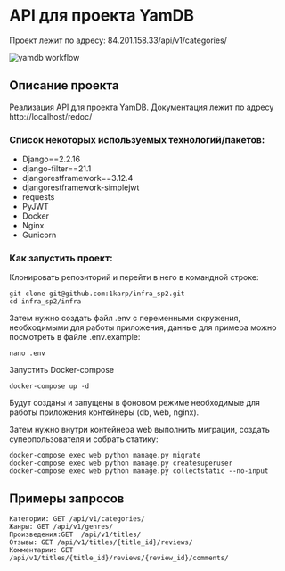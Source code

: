 # API для проекта YamDB

Проект лежит по адресу: 84.201.158.33/api/v1/categories/

![yamdb workflow](https://github.com/1karp/yamdb_final/actions/workflows/yamdb_workflow.yml/badge.svg)

## Описание проекта

Реализация API для проекта YamDB.
Документация лежит по адресу http://localhost/redoc/


### Список некоторых используемых технологий/пакетов:

* Django==2.2.16
* django-filter==21.1
* djangorestframework==3.12.4
* djangorestframework-simplejwt
* requests
* PyJWT
* Docker
* Nginx
* Gunicorn


### Как запустить проект:

Клонировать репозиторий и перейти в него в командной строке:

```
git clone git@github.com:1karp/infra_sp2.git
cd infra_sp2/infra
```

Затем нужно создать файл .env с переменными окружения, необходимыми для работы приложения, данные для примера можно посмотреть в файле .env.example:

```
nano .env
```



Запустить Docker-compose

```
docker-compose up -d
```
Будут созданы и запущены в фоновом режиме необходимые для работы приложения контейнеры (db, web, nginx).


Затем нужно внутри контейнера web выполнить миграции, создать суперпользователя и собрать статику:

```
docker-compose exec web python manage.py migrate
docker-compose exec web python manage.py createsuperuser
docker-compose exec web python manage.py collectstatic --no-input 
```




## Примеры запросов

```
Категории: GET /api/v1/categories/
Жанры: GET /api/v1/genres/
Произведения:GET  /api/v1/titles/
Отзывы: GET /api/v1/titles/{title_id}/reviews/
Комментарии: GET /api/v1/titles/{title_id}/reviews/{review_id}/comments/
```
